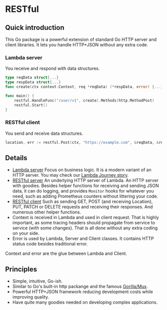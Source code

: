 # RESTful

## Quick introduction

This Go package is a powerful extension of standard Go HTTP server and client libraries.
It lets you handle HTTP+JSON without any extra code.

### Lambda server

You receive and respond with data structures.

```go
type reqData struct{...}
type respData struct{...}
func create(ctx context.Context, req *reqData) (*respData, error) {...}

func main() {
    restful.HandleFunc("/user/v1", create).Methods(http.MethodPost)
    restful.Start()
}
```

### RESTful client

You send and receive data structures.

```go
location, err := restful.Post(ctx, "https://example.com", &reqData, &respData)
```

## Details

* [Lambda server](doc/lambda.md) Focus on business logic. It is a modern variant of an HTTP server.
  You may check our [Lambda Journey story](doc/lambdajourney.docx).
* [RESTful server](doc/server.md) An underlying HTTP server of Lambda. An HTTP server with goodies.
  Besides helper functions for receiving and sending JSON data, it can do logging, and provides `Monitor` hooks for whatever you need, such as adding Prometheus counters without littering your code.
* [RESTful client](doc/client.md) Such as sending GET, POST (and receiving Location), PUT, PATCH or DELETE requests and receiving their responses.
  And numerous other helper functions.
* Context is received in Lambda and used in client request.
  That is highly important, as some tracing headers should propagate from service to service (with some changes).
  That is all done without any extra coding on your side.
* Error is used by Lambda, Server and Client classes. It contains HTTP status code besides traditional error.

Context and error are the glue between Lambda and Client.

## Principles

* Simple, intuitive, Go-ish.
* Similar to Go's built-in http packange and the famous [Gorilla/Mux](https://github.com/gorilla/mux).
* Powerful HTTP+JSON framework reducing development costs while improving quality.
* Have quite many goodies needed on developing complex applications.
